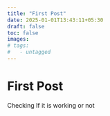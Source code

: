 ```yaml
---
title: "First Post"
date: 2025-01-01T13:43:11+05:30
draft: false
toc: false
images:
# tags:
#   - untagged
---
```


# First Post 

Checking If it is working or not 
